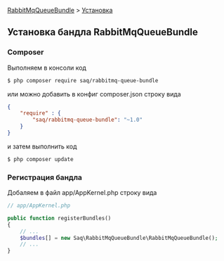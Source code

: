 [RabbitMqQueueBundle](https://saqot.github.io/RabbitMqQueueBundle/) >
[Установка](index.md)


## Установка бандла RabbitMqQueueBundle

### Composer
Выполняем в консоли код
```bash
$ php composer require saq/rabbitmq-queue-bundle
```
или можно добавить в конфиг composer.json строку вида
```json
{
    "require" : {
        "saq/rabbitmq-queue-bundle": "~1.0"
    }
}
```
и затем выполнить код 
```bash
$ php composer update
```

### Регистрация бандла
Добаляем в файл app/AppKernel.php строку вида

```php
// app/AppKernel.php

public function registerBundles()
{
    // ...
    $bundles[] = new Saq\RabbitMqQueueBundle\RabbitMqQueueBundle();
    // ...
}
```

